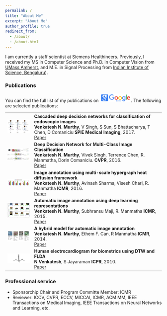 ```yaml
---
permalink: /
title: "About Me"
excerpt: "About Me"
author_profile: true
redirect_from: 
  - /about/
  - /about.html
---
```


I am currently a staff scientist at Siemens Healthineers. Previously, I received my MS in Computer Science and Ph.D. in Computer Vision from [UMass Amherst](https://www.cics.umass.edu/), and M.E. in Signal Processing from [Indian Institute of Science, Bengaluru](https://ee.iisc.ac.in/)).






### Publications
You can find the full list of my publications on <a href="https://scholar.google.co.in/citations?user=0mtKywkAAAAJ&hl=en"><img src="https://raw.githubusercontent.com/Venkatesh-Murthy/venkatesh-murthy.github.io/master/images/GS.png" width="100"/></a>. The following are selected publications:

<table style="border: none; border-collapse: collapse;" border="0">
  
<tr style="border-collapse: separate; border-spacing:30em;">
<td style="border-collapse: collapse; border: none;">
<img src="https://raw.githubusercontent.com/Venkatesh-Murthy/venkatesh-murthy.github.io/master/images/cascaded.png" width="150"/> </td>
  
 
<td style="border-collapse: collapse; border: none;">
<b>Cascaded deep decision networks for classification of endoscopic images</b>
<br>
<b>Venkatesh N. Murthy</b>, V Singh, S Sun, S Bhattacharya, T Chen, D Comaniciu <b>SPIE Medical Imaging</b>, 2017.
<br>
<span><a href="https://raw.githubusercontent.com/Venkatesh-Murthy/venkatesh-murthy.github.io/master/files/cascaded.pdf">Paper</a></span> 
</td>
</tr>  
  
<tr style="border-collapse: separate; border-spacing:30em;">
<td style="border-collapse: collapse; border: none;">
<img src="https://raw.githubusercontent.com/Venkatesh-Murthy/venkatesh-murthy.github.io/master/images/DDN.jpg" width="150"/> </td>
  
 
<td style="border-collapse: collapse; border: none;">
<b>Deep Decision Network for Multi-Class Image Classification</b>
<br>
<b>Venkatesh N. Murthy</b>, Vivek Singh, Terrence Chen, R. Manmatha, Dorin Comaniciu. <b>CVPR</b>, 2016.
<br>
<span><a href="https://comaniciu.net/Papers/DeepDecisionNetwork_CVPR16.pdf">Paper</a></span> 
</td>
</tr>    

<tr style="border-collapse: separate; border-spacing:30em;">
<td style="border-collapse: collapse; border: none;">
<img src="https://raw.githubusercontent.com/Venkatesh-Murthy/venkatesh-murthy.github.io/master/images/hypergraph.png" width="150"/> </td>
  
<td style="border-collapse: collapse; border: none;">
<b>Image annotation using multi-scale hypergraph heat diffusion framework</b>
<br>
<b>Venkatesh N. Murthy</b>, Avinash Sharma, Visesh Chari, R. Manmatha <b>ICMR</b>, 2016.
<br>
<span><a href="http://cdn.iiit.ac.in/cdn/cvit.iiit.ac.in/images/ConferencePapers/2016/avinash_image_anno_multigraph.pdf">Paper</a></span> 
</td>
</tr>
  
 <tr style="border-collapse: separate; border-spacing:30em;">
<td style="border-collapse: collapse; border: none;">
<img src="https://raw.githubusercontent.com/Venkatesh-Murthy/venkatesh-murthy.github.io/master/images/dlrep.png" width="150"/> </td>
  
 
<td style="border-collapse: collapse; border: none;">
<b>Automatic image annotation using deep learning representations</b>
<br>
<b>Venkatesh N. Murthy</b>, Subhransu Maji, R. Manmatha <b>ICMR</b>, 2015.
<br>
<span><a href="https://ciir-publications.cs.umass.edu/getpdf.php?id=1193">Paper</a></span> 
</td>
</tr>  
 
<tr style="border-collapse: separate; border-spacing:30em;">
<td style="border-collapse: collapse; border: none;">
<img src="https://raw.githubusercontent.com/Venkatesh-Murthy/venkatesh-murthy.github.io/master/images/hybrid.png" width="150"/> </td>
  
<td style="border-collapse: collapse; border: none;">
<b>A hybrid model for automatic image annotation</b>
<br>
<b>Venkatesh N. Murthy</b>, Ethem F. Can, R Manmatha <b>ICMR</b>, 2014.
<br>
<span><a href="https://raw.githubusercontent.com/Venkatesh-Murthy/venkatesh-murthy.github.io/master/files/hybrid.pdf">Paper</a></span> 
</td>
</tr>
  
  
<tr style="border-collapse: separate; border-spacing:30em;">
<td style="border-collapse: collapse; border: none;">
<img src="https://raw.githubusercontent.com/Venkatesh-Murthy/venkatesh-murthy.github.io/master/images/ECG.png" width="150"/> </td>
  
<td style="border-collapse: collapse; border: none;">
<b>Human electrocardiogram for biometrics using DTW and FLDA</b>
<br>
<b>N Venkatesh</b>, S Jayaraman <b>ICPR</b>, 2010.
<br>
<span><a href="https://raw.githubusercontent.com/Venkatesh-Murthy/venkatesh-murthy.github.io/master/files/ECG.pdf">Paper</a></span> 
</td>
</tr>  
  

  
</table>

### Professional service
- Sponsorchip Chair and Program Committe Member: ICMR
- Reviewer: ICCV, CVPR, ECCV, MICCAI, ICMR, ACM MM, IEEE Transactions on Medical Imaging, IEEE Transactions on Neural Networks and Learning, etc.

